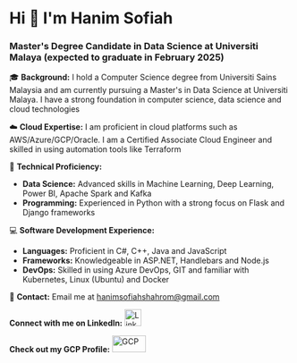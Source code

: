 # Hi 👋 I'm Hanim Sofiah

### Master's Degree Candidate in Data Science at Universiti Malaya (expected to graduate in February 2025)

🎓 **Background:**
I hold a Computer Science degree from Universiti Sains Malaysia and am currently pursuing a Master's in Data Science at Universiti Malaya. I have a strong foundation in computer science, data science and cloud technologies

☁️ **Cloud Expertise:**
I am proficient in cloud platforms such as AWS/Azure/GCP/Oracle. I am a Certified Associate Cloud Engineer and skilled in using automation tools like Terraform 

🔬 **Technical Proficiency:**
- **Data Science:** Advanced skills in Machine Learning, Deep Learning, Power BI, Apache Spark and Kafka
- **Programming:** Experienced in Python with a strong focus on Flask and Django frameworks

💻 **Software Development Experience:**
- **Languages:** Proficient in C#, C++, Java and JavaScript
- **Frameworks:** Knowledgeable in ASP.NET, Handlebars and Node.js
- **DevOps:** Skilled in using Azure DevOps, GIT and familiar with Kubernetes, Linux (Ubuntu) and Docker

📧 **Contact:**
Email me at [hanimsofiahshahrom@gmail.com](mailto:hanimsofiahshahrom@gmail.com)

**Connect with me on LinkedIn:**
[<img src="https://upload.wikimedia.org/wikipedia/commons/thumb/c/ca/LinkedIn_logo_initials.png/600px-LinkedIn_logo_initials.png" alt="LinkedIn" width="30" height="30">](https://www.linkedin.com/in/hanimsofiah/)

**Check out my GCP Profile:**
[<img src="https://media.licdn.com/dms/image/sync/D4D27AQGPfohzOAGKpw/articleshare-shrink_800/0/1715753552225?e=2147483647&v=beta&t=Cq4XniAPXccWVKI18CyzfHpLHXSNnNYLMAb6Y6MRpFg" alt="GCP" width="60" height="30">](https://www.cloudskillsboost.google/public_profiles/0163f96c-0396-4921-98ac-b04f79bd9715)

